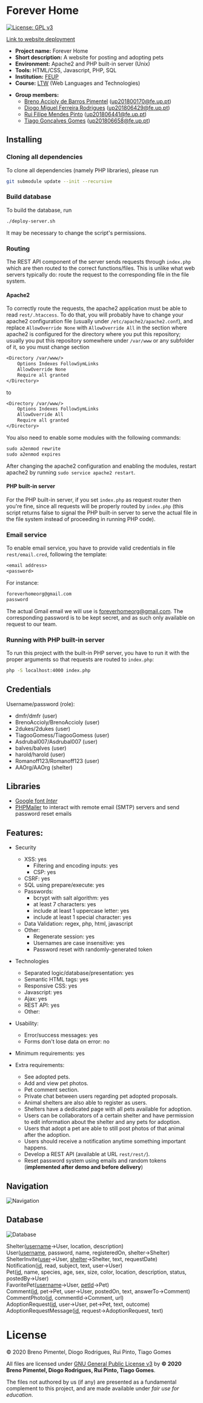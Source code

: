 # Forever Home

[![License: GPL v3](https://img.shields.io/badge/License-GPLv3-blue.svg)](https://www.gnu.org/licenses/gpl-3.0)

[Link to website deployment](https://web.fe.up.pt/~up201806429/feup/3/1/ltw-project-g22/)

-   **Project name:** Forever Home
-   **Short description:** A website for posting and adopting pets
-   **Environment:** Apache2 and PHP built-in server (Unix)
-   **Tools:** HTML/CSS, Javascript, PHP, SQL
-   **Institution:** [FEUP](https://sigarra.up.pt/feup/en/web_page.Inicial)
-   **Course:** [LTW](https://sigarra.up.pt/feup/en/UCURR_GERAL.FICHA_UC_VIEW?pv_ocorrencia_id=459485) (Web Languages and Technologies)
<!-- - **Project grade:** ??.?/20.0 -->
-   **Group members:**
    -   [Breno Accioly de Barros Pimentel](https://github.com/BrenoAccioly) (<up201800170@fe.up.pt>)
    -   [Diogo Miguel Ferreira Rodrigues](https://github.com/dmfrodrigues) (<up201806429@fe.up.pt>)
    -   [Rui Filipe Mendes Pinto](https://github.com/2dukes) (<up201806441@fe.up.pt>)
    -   [Tiago Gonçalves Gomes](https://github.com/TiagooGomess) (<up201806658@fe.up.pt>)

## Installing

### Cloning all dependencies

To clone all dependencies (namely PHP libraries), please run

```sh
git submodule update --init --recursive
```

### Build database

To build the database, run

```sh
./deploy-server.sh
```

It may be necessary to change the script's permissions.

### Routing

The REST API component of the server sends requests through `index.php` which are then routed to the correct functions/files. This is unlike what web servers typically do: route the request to the corresponding file in the file system.

#### Apache2

To correctly route the requests, the apache2 application must be able to read `rest/.htaccess`. To do that, you will probably have to change your apache2 configuration file (usually under `/etc/apache2/apache2.conf`), and replace `AllowOverride None` with `AllowOverride All` in the section where apache2 is configured for the directory where you put this repository; usually you put this repository somewhere under `/var/www` or any subfolder of it, so you must change section

```txt
<Directory /var/www/>
	Options Indexes FollowSymLinks
	AllowOverride None
	Require all granted
</Directory>
```

to

```txt
<Directory /var/www/>
	Options Indexes FollowSymLinks
	AllowOverride All
	Require all granted
</Directory>
```

You also need to enable some modules with the following commands:

```txt
sudo a2enmod rewrite
sudo a2enmod expires
```

After changing the apache2 configuration and enabling the modules, restart apache2 by running `sudo service apache2 restart`.

#### PHP built-in server

For the PHP built-in server, if you set `index.php` as request router then you're fine, since all requests will be properly routed by `index.php` (this script returns false to signal the PHP built-in server to serve the actual file in the file system instead of proceeding in running PHP code).

### Email service

To enable email service, you have to provide valid credentials in file `rest/email.cred`, following the template:

```txt
<email address>
<password>
```

For instance:

```txt
foreverhomeorg@gmail.com
password
```

The actual Gmail email we will use is <foreverhomeorg@gmail.com>.
The corresponding password is to be kept secret, and as such only available on request to our team.

### Running with PHP built-in server

To run this project with the built-in PHP server, you have to run it with the proper arguments so that requests are routed to `index.php`:

```sh
php -S localhost:4000 index.php
```

## Credentials

Username/password (role):

-   dmfr/dmfr (user)
-   BrenoAccioly/BrenoAccioly (user)
-   2dukes/2dukes (user)
-   TiagooGomess/TiagooGomess (user)
-   Asdrubal007/Asdrubal007 (user)
-   balves/balves (user)
-   harold/harold (user)
-   Romanoff123/Romanoff123 (user)
-   AAOrg/AAOrg (shelter)

## Libraries

-   [Google font _Inter_](https://fonts.google.com/specimen/Inter)
-   [PHPMailer](https://github.com/PHPMailer/PHPMailer) to interact with remote email (SMTP) servers and send password reset emails

## Features:

-   Security

    -   XSS: yes
        -   Filtering and encoding inputs: yes
        -   CSP: yes
    -   CSRF: yes
    -   SQL using prepare/execute: yes
    -   Passwords:
        -   bcrypt with salt algorithm: yes
        -   at least 7 characters: yes
        -   include at least 1 uppercase letter: yes
        -   include at least 1 special character: yes
    -   Data Validation: regex, php, html, javascript
    -   Other:
        -   Regenerate session: yes
        -   Usernames are case insensitive: yes
        -   Password reset with randomly-generated token

-   Technologies
    -   Separated logic/database/presentation: yes
    -   Semantic HTML tags: yes
    -   Responsive CSS: yes
    -   Javascript: yes
    -   Ajax: yes
    -   REST API: yes
    -   Other:
-   Usability:

    -   Error/success messages: yes
    -   Forms don't lose data on error: no

-   Minimum requirements: yes

-   Extra requirements:
    -   See adopted pets.
    -   Add and view pet photos.
    -   Pet comment section.
    -   Private chat between users regarding pet adopted proposals.
    -   Animal shelters are also able to register as users.
    -   Shelters have a dedicated page with all pets available for adoption.
    -   Users can be collaborators of a certain shelter and have permission to edit information about the shelter and any pets for adoption.
    -   Users that adopt a pet are able to still post photos of that animal after the adoption.
    -   Users should receive a notification anytime something important happens.
    -   Develop a REST API (available at URL `rest/rest/`).
    -   Reset password system using emails and random tokens (**implemented after demo and before delivery**)

## Navigation

![Navigation](https://drive.google.com/uc?id=1asqZTfWr9scShQpR50hrRdI_UIT_uc0c)

## Database

![Database](https://drive.google.com/uc?id=16D5IjCtPCjudxCRL0u7eKJTQmsoMwsNC)

Shelter(<ins>username</ins>→User, location, description)  
User(<ins>username</ins>, password, name, registeredOn, shelter→Shelter)  
ShelterInvite(<ins>user</ins>→User, <ins>shelter</ins>→Shelter, text, requestDate)  
Notification(<ins>id</ins>, read, subject, text, user→User)  
Pet(<ins>id</ins>, name, species, age, sex, size, color, location, description, status, postedBy→User)  
FavoritePet(<ins>username</ins>→User, <ins>petId</ins>→Pet)  
Comment(<ins>id</ins>, pet→Pet, user→User, postedOn, text, answerTo→Comment)  
CommentPhoto(<ins>id</ins>, commentId→Comment, url)  
AdoptionRequest(<ins>id</ins>, user→User, pet→Pet, text, outcome)  
AdoptionRequestMessage(<ins>id</ins>, request→AdoptionRequest, text)

# License

© 2020 Breno Pimentel, Diogo Rodrigues, Rui Pinto, Tiago Gomes

All files are licensed under [GNU General Public License v3](LICENSE) by **© 2020 Breno Pimentel, Diogo Rodrigues, Rui Pinto, Tiago Gomes**.

The files not authored by us (if any) are presented as a fundamental complement to this project, and are made available under _fair use for education_.
